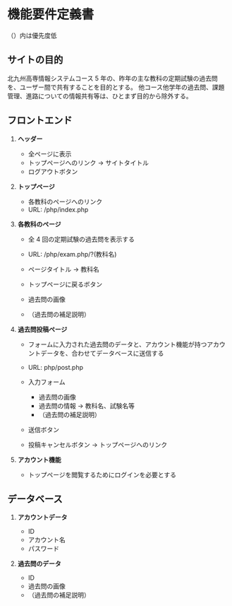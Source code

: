 # 機能要件定義書

（）内は優先度低

## サイトの目的

北九州高専情報システムコース 5 年の、昨年の主な教科の定期試験の過去問を、ユーザー間で共有することを目的とする。
他コース他学年の過去問、課題管理、進路についての情報共有等は、ひとまず目的から除外する。

## フロントエンド

1. **ヘッダー**

   - 全ページに表示
   - トップページへのリンク → サイトタイトル
   - ログアウトボタン

1. **トップページ**

   - 各教科のページへのリンク
   - URL: /php/index.php

1. **各教科のページ**

   - 全 4 回の定期試験の過去問を表示する
   - URL: /php/exam.php/?(教科名)

   - ページタイトル → 教科名
   - トップページに戻るボタン
   - 過去問の画像
   - （過去問の補足説明）

1. **過去問投稿ページ**

   - フォームに入力された過去問のデータと、アカウント機能が持つアカウントデータを、合わせてデータベースに送信する
   - URL: php/post.php

   - 入力フォーム
     - 過去問の画像
     - 過去問の情報 → 教科名、試験名等
     - （過去問の補足説明）
   - 送信ボタン
   - 投稿キャンセルボタン → トップページへのリンク

1. **アカウント機能**

   - トップページを閲覧するためにログインを必要とする

## データベース

1.  **アカウントデータ**

    - ID
    - アカウント名
    - パスワード

1.  **過去問のデータ**

    - ID
    - 過去問の画像
    - （過去問の補足説明）
